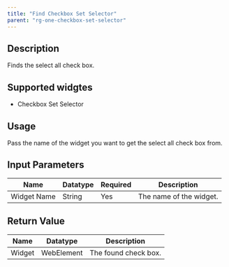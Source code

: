 ```yaml
---
title: "Find Checkbox Set Selector"
parent: "rg-one-checkbox-set-selector"
---
```


## Description
Finds the select all check box. 

## Supported widgtes
 + Checkbox Set Selector

## Usage
Pass the name of the widget you want to get the select all check box from.

## Input Parameters


Name | Datatype | Required | Description
---- | -------- | -------- | ---------------
Widget Name | String | Yes | The name of the widget.

## Return Value

Name | Datatype | Description
---- | --------- | ---------------
Widget | WebElement | The found check box.
